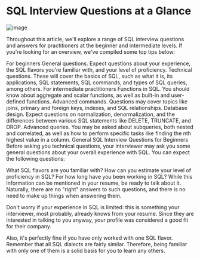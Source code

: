 # SQL Interview Questions at a Glance

![image](https://github.com/user-attachments/assets/f659e78f-11d0-44a6-8b7e-4cd44c0b1174)

Throughout this article, we'll explore a range of SQL interview questions and answers for practitioners at the beginner and intermediate levels. If you're looking for an overview, we've compiled some top tips below:

For beginners
General questions. Expect questions about your experience, the SQL flavors you're familiar with, and your level of proficiency.
Technical questions. These will cover the basics of SQL, such as what it is, its applications, SQL statements, SQL commands, and types of SQL queries, among others.
For intermediate practitioners
Functions in SQL. You should know about aggregate and scalar functions, as well as built-in and user-defined functions.
Advanced commands. Questions may cover topics like joins, primary and foreign keys, indexes, and SQL relationships.
Database design. Expect questions on normalization, denormalization, and the differences between various SQL statements like DELETE, TRUNCATE, and DROP.
Advanced queries. You may be asked about subqueries, both nested and correlated, as well as how to perform specific tasks like finding the nth highest value in a column.
General SQL Interview Questions for Beginners
Before asking you technical questions, your interviewer may ask you some general questions about your overall experience with SQL. You can expect the following questions:

What SQL flavors are you familiar with?
How can you estimate your level of proficiency in SQL?
For how long have you been working in SQL?
While this information can be mentioned in your resume, be ready to talk about it. Naturally, there are no "right" answers to such questions, and there is no need to make up things when answering them.

Don't worry if your experience in SQL is limited: this is something your interviewer, most probably, already knows from your resume. Since they are interested in talking to you anyway, your profile was considered a good fit for their company.

Also, it's perfectly fine if you have only worked with one SQL flavor. Remember that all SQL dialects are fairly similar. Therefore, being familiar with only one of them is a solid basis for you to learn any others.
